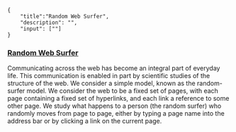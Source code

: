 ```javax-snippet
{
    "title":"Random Web Surfer",
    "description": "",
    "input": [""]
}
```
### [Random Web Surfer](https://introcs.cs.princeton.edu/java/16pagerank)
Communicating across the web has become an integral part of everyday life. This communication is enabled in part by scientific studies of the structure of the web. We consider a simple model, known as the random-surfer model. We consider the web to be a fixed set of pages, with each page containing a fixed set of hyperlinks, and each link a reference to some other page. We study what happens to a person (the random surfer) who randomly moves from page to page, either by typing a page name into the address bar or by clicking a link on the current page.